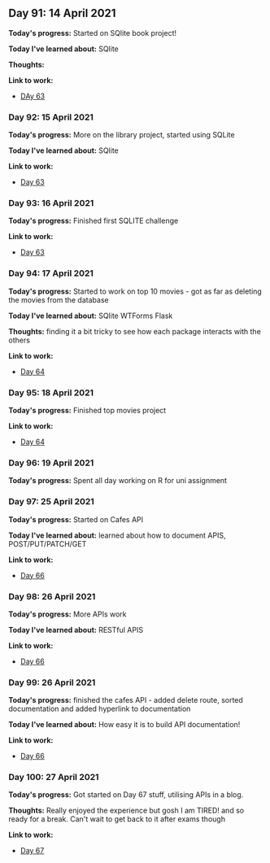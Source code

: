## Day 91: 14 April 2021
**Today's progress:** Started on SQlite book project!
    
**Today I've learned about:** SQlite
    
**Thoughts:**
    
**Link to work:**

* [DAy 63](https://github.com/bethpritchard/100DaysOfCodeBootcamp/blob/master/Day63)
    

    
### Day 92: 15 April 2021
**Today's progress:** More on the library project, started using SQLite 
    
**Today I've learned about:** SQlite
    
**Link to work:**

* [Day 63](https://github.com/bethpritchard/100DaysOfCodeBootcamp/blob/master/Day63)
    

    
### Day 93: 16 April 2021
**Today's progress:** Finished first SQLITE challenge 

**Link to work:**

* [Day 63](https://github.com/bethpritchard/100DaysOfCodeBootcamp/blob/master/Day63)
    

    
### Day 94: 17 April 2021
**Today's progress:** Started to work on top 10 movies - got as far as deleting the movies from the database
    
**Today I've learned about:** SQlite WTForms Flask 
    
**Thoughts:** finding it a bit tricky to see how each package interacts with the others 
    
**Link to work:**

* [Day 64](https://github.com/bethpritchard/100DaysOfCodeBootcamp/blob/master/Day64)
    

    
### Day 95: 18 April 2021
**Today's progress:** Finished top movies project

**Link to work:**

* [Day 64](https://github.com/bethpritchard/100DaysOfCodeBootcamp/blob/master/Day64)
    

    
### Day 96: 19 April 2021
**Today's progress:** Spent all day working on R for uni assignment

    
### Day 97: 25 April 2021
**Today's progress:** Started on Cafes API 
    
**Today I've learned about:** learned about how to document APIS, POST/PUT/PATCH/GET
    
**Link to work:**

* [Day 66](https://github.com/bethpritchard/100DaysOfCodeBootcamp/blob/master/Day66)
    

    
### Day 98: 26 April 2021
**Today's progress:** More APIs work 
    
**Today I've learned about:** RESTful APIS

**Link to work:**

* [Day 66](https://github.com/bethpritchard/100DaysOfCodeBootcamp/blob/master/Day66)
    

    
### Day 99: 26 April 2021
**Today's progress:** finished the cafes API - added delete route, sorted documentation and added hyperlink to documentation
    
**Today I've learned about:** How easy it is to build API documentation!
    
**Link to work:**

* [Day 66](https://github.com/bethpritchard/100DaysOfCodeBootcamp/blob/master/Day66)
    

    
### Day 100: 27 April 2021
**Today's progress:** Got started on Day 67 stuff, utilising APIs in a blog.
    
**Thoughts:** Really enjoyed the experience but gosh I am TIRED! and so ready for a break. Can't wait to get back to it after exams though
    
**Link to work:**

* [Day 67](https://github.com/bethpritchard/100DaysOfCodeBootcamp/blob/master/)
    

    